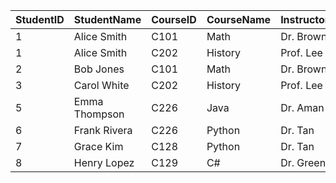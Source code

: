 | StudentID | StudentName     | CourseID | CourseName | InstructorName | InstructorOffice | Semester  | Grade | Department |
| --------- | -----------     | -------- | ---------- | -------------- | ---------------- | --------- | ----- | ---------- |
| 1         | Alice Smith     | C101     | Math       | Dr. Brown      | Rm101            | Fall 2025 | A     | Math       |
| 1         | Alice Smith     | C202     | History    | Prof. Lee      | Rm202            | Fall 2025 | B     | History    |
| 2         | Bob Jones       | C101     | Math       | Dr. Brown      | Rm101            | Fall 2025 | B     | Math       |
| 3         | Carol White     | C202     | History    | Prof. Lee      | Rm202            | Fall 2025 | A     | History    |
| 5         | Emma Thompson   | C226     | Java       | Dr. Aman       | Rm307            | Fall 2025 | B     | CompSci    |
| 6         | Frank Rivera    | C226     | Python     | Dr. Tan        | Rm421            | Fall 2025 | A     | Physics    | 
| 7         | Grace Kim       | C128     | Python     | Dr. Tan        | Rm421            | Fall 2025 | A     | Physics    |
| 8         | Henry Lopez     | C129     | C#         | Dr. Green      | Rm222            | Fall 2025 | B     | CompSci    |

